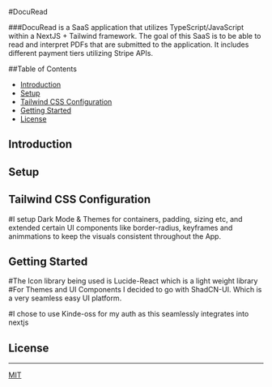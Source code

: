 #DocuRead

###DocuRead is a SaaS application that utilizes TypeScript/JavaScript within a NextJS + Tailwind framework. The goal of this SaaS is to be able to read and interpret PDFs that are submitted to the application. It includes different payment tiers utilizing Stripe APIs.

##Table of Contents

- [Introduction](#introduction)
- [Setup](#setup)
- [Tailwind CSS Configuration](#tailwind-css-configuration)
- [Getting Started](#getting-started)
- [License](#license)

## Introduction

## Setup

## Tailwind CSS Configuration
#I setup Dark Mode & Themes for containers, padding, sizing etc, and extended certain UI components like border-radius, keyframes and animmations to keep the visuals consistent throughout the App.

## Getting Started
#The Icon library being used is Lucide-React which is a light weight library
#For Themes and UI Components I decided to go with ShadCN-UI. Which is a very seamless easy UI platform.

#I chose to use Kinde-oss for my auth as this seamlessly integrates into nextjs
## License
---
[MIT](https://choosealicense.com/licenses/mit/)